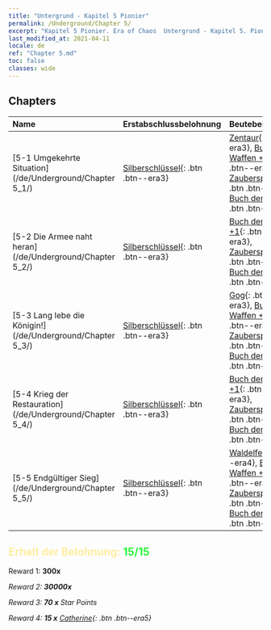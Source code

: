```yaml
---
title: "Untergrund - Kapitel 5 Pionier"
permalink: /Underground/Chapter 5/
excerpt: "Kapitel 5 Pionier. Era of Chaos  Untergrund - Kapitel 5. Pionier"
last_modified_at: 2021-04-11
locale: de
ref: "Chapter 5.md"
toc: false
classes: wide
---
```


## Chapters

  | Name |  Erstabschlussbelohnung | Beutebelohnung |
  |:------------|:------------|:------------| 
  | [5-1 Umgekehrte Situation](/de/Underground/Chapter 5_1/) | [Silberschlüssel](/de/Items/con_693/){: .btn .btn--era3} | [Zentaur](/de/Items/unt_199/){: .btn .btn--era3}, [Buch der Waffen +1](/de/Items/mat_25/){: .btn .btn--era3}, [Zauberspruchrollen](/de/Items/con_694/){: .btn .btn--era3}, [Buch der Waffen](/de/Items/mat_18/){: .btn .btn--era3} |
  | [5-2 Die Armee naht heran](/de/Underground/Chapter 5_2/) | [Silberschlüssel](/de/Items/con_693/){: .btn .btn--era3} | [Buch der Waffen +1](/de/Items/mat_25/){: .btn .btn--era3}, [Zauberspruchrollen](/de/Items/con_694/){: .btn .btn--era3}, [Buch der Waffen](/de/Items/mat_18/){: .btn .btn--era3} |
  | [5-3 Lang lebe die Königin!](/de/Underground/Chapter 5_3/) | [Silberschlüssel](/de/Items/con_693/){: .btn .btn--era3} | [Gog](/de/Items/unt_227/){: .btn .btn--era3}, [Buch der Waffen +1](/de/Items/mat_25/){: .btn .btn--era3}, [Zauberspruchrollen](/de/Items/con_694/){: .btn .btn--era3}, [Buch der Waffen](/de/Items/mat_18/){: .btn .btn--era3} |
  | [5-4 Krieg der Restauration](/de/Underground/Chapter 5_4/) | [Silberschlüssel](/de/Items/con_693/){: .btn .btn--era3} | [Buch der Waffen +1](/de/Items/mat_25/){: .btn .btn--era3}, [Zauberspruchrollen](/de/Items/con_694/){: .btn .btn--era3}, [Buch der Waffen](/de/Items/mat_18/){: .btn .btn--era3} |
  | [5-5 Endgültiger Sieg](/de/Underground/Chapter 5_5/) | [Silberschlüssel](/de/Items/con_693/){: .btn .btn--era3} | [Waldelfe](/de/Items/unt_201/){: .btn .btn--era4}, [Buch der Waffen +1](/de/Items/mat_25/){: .btn .btn--era3}, [Zauberspruchrollen](/de/Items/con_694/){: .btn .btn--era3}, [Buch der Waffen](/de/Items/mat_18/){: .btn .btn--era3} |


## <span style="color: #ffeea0">Erhalt der Belohnung: </span><span style="color: #27f73a">15/15</span>

 Reward 1:  **300x** <i class="fas fa-gem"/>

 Reward 2:  **30000x** <i class="fas fa-coins"/>

 Reward 3: **70 x** Star Points

 Reward 4: **15 x** [Catherine](/de/Items/her_361/){: .btn .btn--era5}

